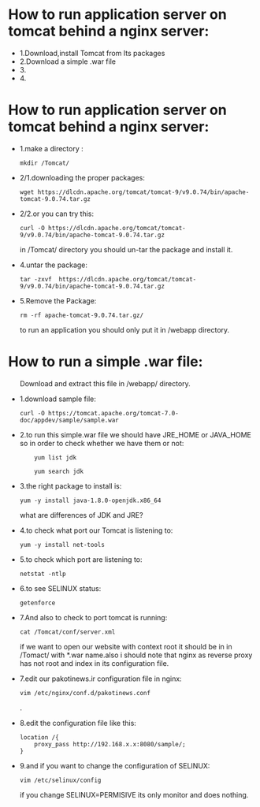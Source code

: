 <h1>How to run application server on tomcat behind a nginx server:</h1>
<ul>
<li>1.Download,install Tomcat from Its packages</li>
<li>2.Download a simple .war file</li>
<li>3.</li>
<li>4.</li>
</ul>


<h1>How to run application server on tomcat behind a nginx server:</h1>
<ul>
<li>1.make a directory :

    mkdir /Tomcat/

</li>
<li>2/1.downloading the proper packages:

    wget https://dlcdn.apache.org/tomcat/tomcat-9/v9.0.74/bin/apache-tomcat-9.0.74.tar.gz

</li>
<li>2/2.or you can try this:

    curl -O https://dlcdn.apache.org/tomcat/tomcat-9/v9.0.74/bin/apache-tomcat-9.0.74.tar.gz

</li>
<p>in /Tomcat/ directory you should un-tar the package and install it.</p>
<li>4.untar the package:

    tar -zxvf  https://dlcdn.apache.org/tomcat/tomcat-9/v9.0.74/bin/apache-tomcat-9.0.74.tar.gz

</li>
<li>5.Remove the Package:

    rm -rf apache-tomcat-9.0.74.tar.gz/

</li>
<p>to run  an application you should only put it in /webapp directory.</p>
</ul>

<h1>How to run a simple .war file:</h1>
<ul>
<p>Download and extract this file in /webapp/ directory.</p>
<li>1.download sample file:

    curl -O https://tomcat.apache.org/tomcat-7.0-doc/appdev/sample/sample.war

</li>
<li>2.to run this simple.war file we should have JRE_HOME or JAVA_HOME so in order to check whether we have them or not:

        yum list jdk

        yum search jdk

</li>
<li>3.the right package to install is:

    yum -y install java-1.8.0-openjdk.x86_64

</li>

<p>what are differences of JDK and JRE?</p>

<li>4.to check what port our Tomcat is listening to:

    yum -y install net-tools

</li>
<li>5.to check which port are listening to:

    netstat -ntlp

</li>
<li>6.to see SELINUX status:

    getenforce

</li>

<li>7.And also to check to port tomcat is running:

    cat /Tomcat/conf/server.xml

</li>
<p>if we want to open our website with context root it should be in in /Tomact/ with *.war name.also i should note that nginx as reverse proxy has not root and index in its configuration file.</p>
<li>7.edit  our pakotinews.ir configuration file in nginx:
 
    vim /etc/nginx/conf.d/pakotinews.conf

.</li>
<li>8.edit the configuration file like this:

    location /{
        proxy_pass http://192.168.x.x:8080/sample/;
    }

</li>
<li>9.and if you want to change the configuration of SELINUX:

    vim /etc/selinux/config

</li>
<p>if you change SELINUX=PERMISIVE its only monitor and does nothing.<p>
</ul>
